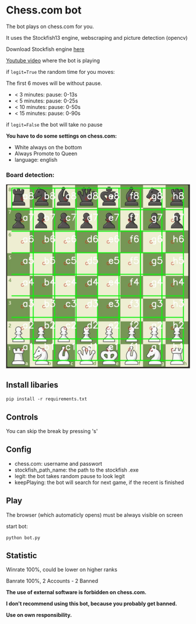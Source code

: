 # Chess.com bot

The bot plays on chess.com for you.

It uses the Stockfish13 engine, webscraping and picture detection (opencv)

Download Stockfish engine [here](https://stockfishchess.org/)

[Youtube video](https://youtu.be/PgrLoFBUYkU) where the bot is playing

if ```legit=True``` the random time for you moves:

The first 6 moves will be without pause.

* < 3 minutes: pause: 0-13s
* < 5 minutes: pause: 0-25s
* < 10 minutes: pause: 0-50s
* < 15 minutes: pause: 0-90s

if ```legit=False``` the bot will take no pause



**You have to do some settings on chess.com:**
* White always on the bottom
* Always Promote to Queen
* language: english


### Board detection:
![Board result](/coordinates_detection.PNG)


## Install libaries

```
pip install -r requirements.txt
```

## Controls

You can skip the break by pressing 's'


## Config

* chess.com: username and passwort
* stockfish_path_name: the path to the stockfish .exe
* legit: the bot takes random pause to look legit
* keepPlaying: the bot will search for next game, if the recent is finished

## Play

The browser (which automaticly opens) must be always visible on screen

start bot:
```
python bot.py
```
## Statistic

Winrate 100%, could be lower on higher ranks

Banrate 100%, 2 Accounts - 2 Banned

**The use of external software is forbidden on chess.com.**

**I don't recommend using this bot, because you probably get banned.**

**Use on own responsibility.**
